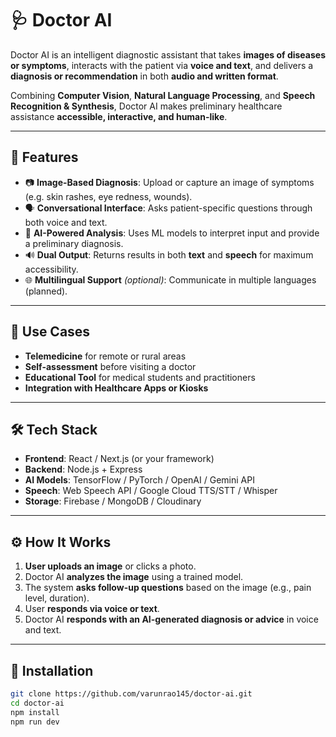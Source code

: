 # 🩺 Doctor AI

Doctor AI is an intelligent diagnostic assistant that takes **images of diseases or symptoms**, interacts with the patient via **voice and text**, and delivers a **diagnosis or recommendation** in both **audio and written format**.

Combining **Computer Vision**, **Natural Language Processing**, and **Speech Recognition & Synthesis**, Doctor AI makes preliminary healthcare assistance **accessible, interactive, and human-like**.

---

## 🚀 Features

- 📷 **Image-Based Diagnosis**: Upload or capture an image of symptoms (e.g. skin rashes, eye redness, wounds).
- 🗣️ **Conversational Interface**: Asks patient-specific questions through both voice and text.
- 🧠 **AI-Powered Analysis**: Uses ML models to interpret input and provide a preliminary diagnosis.
- 🔊 **Dual Output**: Returns results in both **text** and **speech** for maximum accessibility.
- 🌐 **Multilingual Support** *(optional)*: Communicate in multiple languages (planned).

---

## 🧪 Use Cases

- **Telemedicine** for remote or rural areas  
- **Self-assessment** before visiting a doctor  
- **Educational Tool** for medical students and practitioners  
- **Integration with Healthcare Apps or Kiosks**

---

## 🛠️ Tech Stack

- **Frontend**: React / Next.js (or your framework)  
- **Backend**: Node.js + Express  
- **AI Models**: TensorFlow / PyTorch / OpenAI / Gemini API  
- **Speech**: Web Speech API / Google Cloud TTS/STT / Whisper  
- **Storage**: Firebase / MongoDB / Cloudinary  

---

## ⚙️ How It Works

1. **User uploads an image** or clicks a photo.
2. Doctor AI **analyzes the image** using a trained model.
3. The system **asks follow-up questions** based on the image (e.g., pain level, duration).
4. User **responds via voice or text**.
5. Doctor AI **responds with an AI-generated diagnosis or advice** in voice and text.


---

## 🚧 Installation

```bash
git clone https://github.com/varunrao145/doctor-ai.git
cd doctor-ai
npm install
npm run dev

 
 
